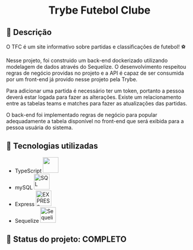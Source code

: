 <h1 align="center">Trybe Futebol Clube</h1>

## :memo: Descrição
O TFC é um site informativo sobre partidas e classificações de futebol! :soccer:

Nesse projeto, foi construido um back-end dockerizado utilizando modelagem de dados através do Sequelize. O desenvolvimento respeitou regras de negócio providas no projeto e a API é capaz de ser consumida por um front-end já provido nesse projeto pela Trybe.

Para adicionar uma partida é necessário ter um token, portanto a pessoa deverá estar logada para fazer as alterações. Existe um relacionamento entre as tabelas teams e matches para fazer as atualizações das partidas.

O back-end foi implementado regras de negócio para popular adequadamente a tabela disponível no front-end que será exibida para a pessoa usuária do sistema.

## :wrench: Tecnologias utilizadas
* TypeScript <img height ="42px" src="https://cdn.jsdelivr.net/gh/devicons/devicon/icons/typescript/typescript-original.svg" />
* mySQL <img alt="SQL" height="42px" src="https://cdn.jsdelivr.net/gh/devicons/devicon/icons/mysql/mysql-original-wordmark.svg" /> 
* Express <img alt="EXPRESS" height ="42px" src="https://cdn.jsdelivr.net/gh/devicons/devicon/icons/express/express-original.svg" />
* Sequelize <img alt="Sequelize" height ="42px" src="https://cdn.jsdelivr.net/gh/devicons/devicon/icons/sequelize/sequelize-original.svg"/> 

## :dart: Status do projeto: COMPLETO
